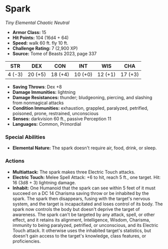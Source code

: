 # Spark

*Tiny* *Elemental* *Chaotic Neutral*

- **Armor Class:** 15
- **Hit Points:** 104 (16d4 + 64)
- **Speed:** walk 60 ft. fly 10 ft.
- **Challenge Rating:** 7 (2,900 XP)
- **Source:** Tome of Beasts 2023, page 337

| STR | DEX | CON | INT | WIS | CHA |
| --- | --- | --- | --- | --- | --- |
| 4 (-3) | 20 (+5) | 18 (+4) | 10 (+0) | 12 (+1) | 17 (+3) |

- **Saving Throws**: Dex +8
- **Damage Immunities:** lightning
- **Damage Resistances:** thunder; bludgeoning, piercing, and slashing from nonmagical attacks
- **Condition Immunities:** exhaustion, grappled, paralyzed, petrified, poisoned, prone, restrained, unconscious
- **Senses:** darkvision 60 ft., passive Perception 11
- **Languages:** Common, Primordial

### Special Abilities

- **Elemental Nature:** The spark doesn't require air, food, drink, or sleep.

### Actions

- **Multiattack:** The spark makes three Electric Touch attacks.
- **Electric Touch:** Melee Spell Attack: +6 to hit, reach 5 ft., one target. Hit: 16 (3d8 + 3) lightning damage.
- **Inhabit:** One Humanoid that the spark can see within 5 feet of it must succeed on a DC 14 Charisma saving throw or be inhabited by the spark. The spark then disappears, fusing with the target's nervous system, and the target is incapacitated and loses control of its body. The spark now controls the body but doesn't deprive the target of awareness. The spark can't be targeted by any attack, spell, or other effect, and it retains its alignment, Intelligence, Wisdom, Charisma, immunity to being paralyzed, petrified, or unconscious, and its Electric Touch attack. It otherwise uses the inhabited target's statistics, but doesn't gain access to the target's knowledge, class features, or proficiencies.
